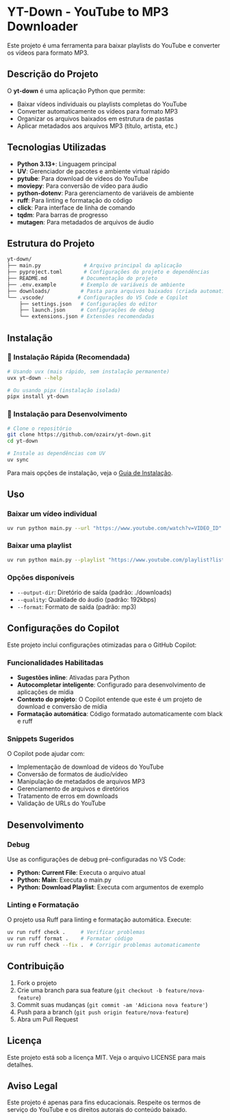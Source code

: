 # YT-Down - YouTube to MP3 Downloader

Este projeto é uma ferramenta para baixar playlists do YouTube e converter os vídeos para formato MP3.

## Descrição do Projeto

O **yt-down** é uma aplicação Python que permite:

- Baixar vídeos individuais ou playlists completas do YouTube
- Converter automaticamente os vídeos para formato MP3
- Organizar os arquivos baixados em estrutura de pastas
- Aplicar metadados aos arquivos MP3 (título, artista, etc.)

## Tecnologias Utilizadas

- **Python 3.13+**: Linguagem principal
- **UV**: Gerenciador de pacotes e ambiente virtual rápido
- **pytube**: Para download de vídeos do YouTube
- **moviepy**: Para conversão de vídeo para áudio
- **python-dotenv**: Para gerenciamento de variáveis de ambiente
- **ruff**: Para linting e formatação do código
- **click**: Para interface de linha de comando
- **tqdm**: Para barras de progresso
- **mutagen**: Para metadados de arquivos de áudio

## Estrutura do Projeto

```bash
yt-down/
├── main.py              # Arquivo principal da aplicação
├── pyproject.toml       # Configurações do projeto e dependências
├── README.md           # Documentação do projeto
├── .env.example        # Exemplo de variáveis de ambiente
├── downloads/          # Pasta para arquivos baixados (criada automaticamente)
└── .vscode/           # Configurações do VS Code e Copilot
    ├── settings.json   # Configurações do editor
    ├── launch.json     # Configurações de debug
    └── extensions.json # Extensões recomendadas
```

## Instalação

### 🚀 Instalação Rápida (Recomendada)

```bash
# Usando uvx (mais rápido, sem instalação permanente)
uvx yt-down --help

# Ou usando pipx (instalação isolada)
pipx install yt-down
```

### 🔧 Instalação para Desenvolvimento

```bash
# Clone o repositório
git clone https://github.com/ozairx/yt-down.git
cd yt-down

# Instale as dependências com UV
uv sync
```

Para mais opções de instalação, veja o [Guia de Instalação](docs/INSTALL.md).

## Uso

### Baixar um vídeo individual

```bash
uv run python main.py --url "https://www.youtube.com/watch?v=VIDEO_ID"
```

### Baixar uma playlist

```bash
uv run python main.py --playlist "https://www.youtube.com/playlist?list=PLAYLIST_ID"
```

### Opções disponíveis

- `--output-dir`: Diretório de saída (padrão: ./downloads)
- `--quality`: Qualidade do áudio (padrão: 192kbps)
- `--format`: Formato de saída (padrão: mp3)

## Configurações do Copilot

Este projeto inclui configurações otimizadas para o GitHub Copilot:

### Funcionalidades Habilitadas

- **Sugestões inline**: Ativadas para Python
- **Autocompletar inteligente**: Configurado para desenvolvimento de aplicações de mídia
- **Contexto do projeto**: O Copilot entende que este é um projeto de download e conversão de mídia
- **Formatação automática**: Código formatado automaticamente com black e ruff

### Snippets Sugeridos

O Copilot pode ajudar com:

- Implementação de download de vídeos do YouTube
- Conversão de formatos de áudio/vídeo
- Manipulação de metadados de arquivos MP3
- Gerenciamento de arquivos e diretórios
- Tratamento de erros em downloads
- Validação de URLs do YouTube

## Desenvolvimento

### Debug

Use as configurações de debug pré-configuradas no VS Code:

- **Python: Current File**: Executa o arquivo atual
- **Python: Main**: Executa o main.py
- **Python: Download Playlist**: Executa com argumentos de exemplo

### Linting e Formatação

O projeto usa Ruff para linting e formatação automática. Execute:

```bash
uv run ruff check .     # Verificar problemas
uv run ruff format .    # Formatar código
uv run ruff check --fix .  # Corrigir problemas automaticamente
```

## Contribuição

1. Fork o projeto
2. Crie uma branch para sua feature (`git checkout -b feature/nova-feature`)
3. Commit suas mudanças (`git commit -am 'Adiciona nova feature'`)
4. Push para a branch (`git push origin feature/nova-feature`)
5. Abra um Pull Request

## Licença

Este projeto está sob a licença MIT. Veja o arquivo LICENSE para mais detalhes.

## Aviso Legal

Este projeto é apenas para fins educacionais. Respeite os termos de serviço do YouTube e os direitos autorais do conteúdo baixado.

